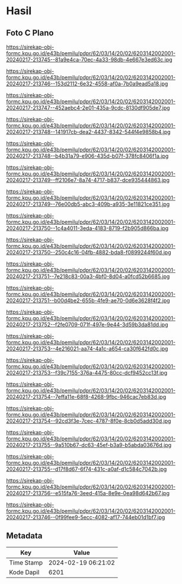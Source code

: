 # Hasil

## Foto C Plano

https://sirekap-obj-formc.kpu.go.id/e43b/pemilu/pdpr/62/03/14/20/02/6203142002001-20240217-213745--81a9e4ca-70ec-4a33-98db-4e667e3ed63c.jpg

https://sirekap-obj-formc.kpu.go.id/e43b/pemilu/pdpr/62/03/14/20/02/6203142002001-20240217-213746--153d2112-6e32-4558-af0a-7b0a9ead5a18.jpg

https://sirekap-obj-formc.kpu.go.id/e43b/pemilu/pdpr/62/03/14/20/02/6203142002001-20240217-213747--452aebc4-2e01-435a-9cdc-8130df905de7.jpg

https://sirekap-obj-formc.kpu.go.id/e43b/pemilu/pdpr/62/03/14/20/02/6203142002001-20240217-213748--141917cb-dea2-4437-8342-544f4e9858b4.jpg

https://sirekap-obj-formc.kpu.go.id/e43b/pemilu/pdpr/62/03/14/20/02/6203142002001-20240217-213748--b4b31a79-e906-435d-b07f-378fc8406f1a.jpg

https://sirekap-obj-formc.kpu.go.id/e43b/pemilu/pdpr/62/03/14/20/02/6203142002001-20240217-213749--ff2106e7-8a74-4717-b837-dce935444863.jpg

https://sirekap-obj-formc.kpu.go.id/e43b/pemilu/pdpr/62/03/14/20/02/6203142002001-20240217-213749--76e00db5-abc3-409b-a935-3e11821ce351.jpg

https://sirekap-obj-formc.kpu.go.id/e43b/pemilu/pdpr/62/03/14/20/02/6203142002001-20240217-213750--1c4a4011-3eda-4183-8719-f2b905d866ba.jpg

https://sirekap-obj-formc.kpu.go.id/e43b/pemilu/pdpr/62/03/14/20/02/6203142002001-20240217-213750--250c4c16-04fb-4882-bda8-f0899244f60d.jpg

https://sirekap-obj-formc.kpu.go.id/e43b/pemilu/pdpr/62/03/14/20/02/6203142002001-20240217-213751--7e218c83-00a3-4bf0-8d04-a0fcd52b6685.jpg

https://sirekap-obj-formc.kpu.go.id/e43b/pemilu/pdpr/62/03/14/20/02/6203142002001-20240217-213751--b00d4be2-655b-4fe9-ae70-0d6e3628f4f2.jpg

https://sirekap-obj-formc.kpu.go.id/e43b/pemilu/pdpr/62/03/14/20/02/6203142002001-20240217-213752--f2fe0709-071f-497e-9e44-3d59b3da81dd.jpg

https://sirekap-obj-formc.kpu.go.id/e43b/pemilu/pdpr/62/03/14/20/02/6203142002001-20240217-213753--4e216021-aa74-4a1c-a654-ca30f642fd0c.jpg

https://sirekap-obj-formc.kpu.go.id/e43b/pemilu/pdpr/62/03/14/20/02/6203142002001-20240217-213753--f39c7155-376a-4475-80cc-dcf9452cc13f.jpg

https://sirekap-obj-formc.kpu.go.id/e43b/pemilu/pdpr/62/03/14/20/02/6203142002001-20240217-213754--7effa11e-68f8-4268-9fbc-946cac7eb83d.jpg

https://sirekap-obj-formc.kpu.go.id/e43b/pemilu/pdpr/62/03/14/20/02/6203142002001-20240217-213754--92cd3f3e-7cec-4787-8f0e-8cb0d5add30d.jpg

https://sirekap-obj-formc.kpu.go.id/e43b/pemilu/pdpr/62/03/14/20/02/6203142002001-20240217-213755--9a510b67-dc63-45ef-b3a9-b5abda03676d.jpg

https://sirekap-obj-formc.kpu.go.id/e43b/pemilu/pdpr/62/03/14/20/02/6203142002001-20240217-213755--d17f8d67-6f74-431c-a0af-d1c584c7042b.jpg

https://sirekap-obj-formc.kpu.go.id/e43b/pemilu/pdpr/62/03/14/20/02/6203142002001-20240217-213756--e515fa76-3eed-415a-8e9e-0ea98d642b67.jpg

https://sirekap-obj-formc.kpu.go.id/e43b/pemilu/pdpr/62/03/14/20/02/6203142002001-20240217-213746--0f99fee9-5ecc-4082-af17-744eb01d1bf7.jpg


## Metadata

| Key        | Value               |
| ---------- | ------------------- |
| Time Stamp | 2024-02-19 06:21:02 |
| Kode Dapil | 6201                |



